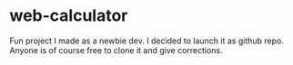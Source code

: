 # web-calculator
Fun project I made as a newbie dev.
I decided to launch it as github repo.
Anyone is of course free to clone it and give corrections.
